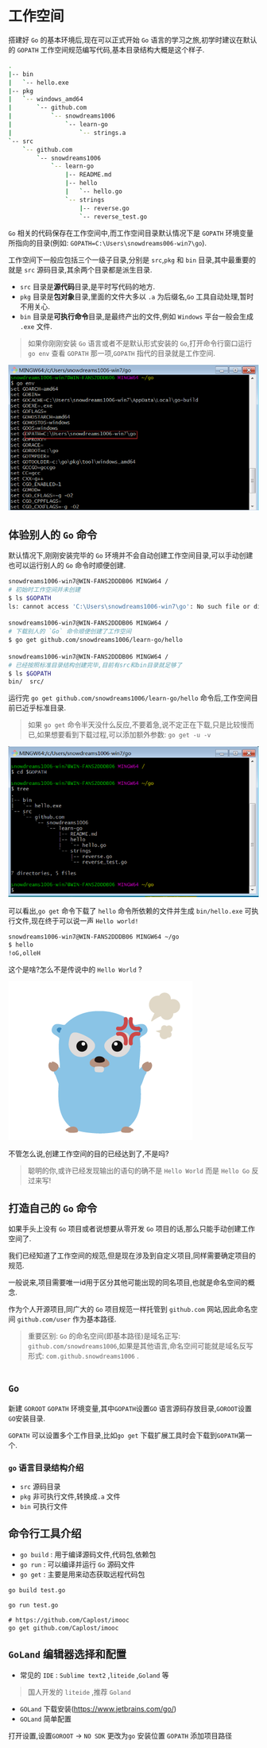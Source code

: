 # 工作空间

搭建好 `Go` 的基本环境后,现在可以正式开始 `Go` 语言的学习之旅,初学时建议在默认的 `GOPATH` 工作空间规范编写代码,基本目录结构大概是这个样子.

```bash
.
|-- bin
|   `-- hello.exe
|-- pkg
|   `-- windows_amd64
|       `-- github.com
|           `-- snowdreams1006
|               `-- learn-go
|                   `-- strings.a
`-- src
    `-- github.com
        `-- snowdreams1006
            `-- learn-go
                |-- README.md
                |-- hello
                |   `-- hello.go
                `-- strings
                    |-- reverse.go
                    `-- reverse_test.go
```

`Go` 相关的代码保存在工作空间中,而工作空间目录默认情况下是 `GOPATH` 环境变量所指向的目录(例如: `GOPATH=C:\Users\snowdreams006-win7\go`).

工作空间下一般应包括三个一级子目录,分别是 `src`,`pkg` 和 `bin` 目录,其中最重要的就是 `src` 源码目录,其余两个目录都是派生目录.

- `src` 目录是**源代码**目录,是平时写代码的地方.
- `pkg` 目录是**包对象**目录,里面的文件大多以 `.a` 为后缀名,`Go` 工具自动处理,暂时不用关心.
- `bin` 目录是**可执行命令**目录,是最终产出的文件,例如 `Windows` 平台一般会生成 `.exe` 文件.

> 如果你刚刚安装 `Go` 语言或者不是默认形式安装的 `Go`,打开命令行窗口运行 `go env` 查看 `GOPATH` 那一项,`GOPATH` 指代的目录就是工作空间.

![go-base-workspace-go-env.png](../images/go-base-workspace-go-env.png)

## 体验别人的 `Go` 命令

默认情况下,刚刚安装完毕的 `Go` 环境并不会自动创建工作空间目录,可以手动创建也可以运行别人的 `Go` 命令时顺便创建.

```bash
snowdreams1006-win7@WIN-FANS2DDDB06 MINGW64 /
# 初始时工作空间并未创建
$ ls $GOPATH
ls: cannot access 'C:\Users\snowdreams1006-win7\go': No such file or directory

snowdreams1006-win7@WIN-FANS2DDDB06 MINGW64 /
# 下载别人的 `Go` 命令顺便创建了工作空间
$ go get github.com/snowdreams1006/learn-go/hello

snowdreams1006-win7@WIN-FANS2DDDB06 MINGW64 /
# 已经按照标准目录结构创建完毕,目前有src和bin目录就足够了
$ ls $GOPATH
bin/  src/
```

运行完 `go get github.com/snowdreams1006/learn-go/hello` 命令后,工作空间目前已近乎标准目录.

> 如果 `go get` 命令半天没什么反应,不要着急,说不定正在下载,只是比较慢而已,如果想要看到下载过程,可以添加额外参数: `go get -u -v`

![go-base-workspace-go-get-tree.png](../images/go-base-workspace-go-get-tree.png)

可以看出,`go get` 命令下载了 `hello` 命令所依赖的文件并生成 `bin/hello.exe` 可执行文件,现在终于可以说一声 `Hello world!`

```bash
snowdreams1006-win7@WIN-FANS2DDDB06 MINGW64 ~/go
$ hello
!oG,olleH
```

这个是啥?怎么不是传说中的 `Hello World` ?

![go-base-workspace-go-get-angry.png](../images/go-base-workspace-go-get-angry.png)

不管怎么说,创建工作空间的目的已经达到了,不是吗?

> 聪明的你,或许已经发现输出的语句的确不是 `Hello World` 而是 `Hello Go` 反过来写!

## 打造自己的 `Go` 命令

如果手头上没有 `Go` 项目或者说想要从零开发 `Go` 项目的话,那么只能手动创建工作空间了.

我们已经知道了工作空间的规范,但是现在涉及到自定义项目,同样需要确定项目的规范.

一般说来,项目需要唯一id用于区分其他可能出现的同名项目,也就是命名空间的概念.

作为个人开源项目,同广大的 `Go` 项目规范一样托管到 `github.com` 网站,因此命名空间 `github.com/user` 作为基本路径.

> 重要区别: 
> `Go` 的命名空间(即基本路径)是域名正写: `github.com/snowdreams1006`,如果是其他语言,命名空间可能就是域名反写形式: `com.github.snowdreams1006` .

```bash


```

## `Go` 

新建 `GOROOT` `GOPATH` 环境变量,其中`GOPATH`设置`GO` 语言源码存放目录,`GOROOT`设置`GO`安装目录.

`GOPATH` 可以设置多个工作目录,比如`go get` 下载扩展工具时会下载到`GOPATH`第一个.

### `go` 语言目录结构介绍

- `src` 源码目录
- `pkg` 非可执行文件,转换成`.a` 文件
- `bin` 可执行文件

## 命令行工具介绍

- `go build` : 用于编译源码文件,代码包,依赖包
- `go run` : 可以编译并运行 `Go` 源码文件
- `go get` : 主要是用来动态获取远程代码包

```
go build test.go
```

```
go run test.go
```

```
# https://github.com/Caplost/imooc
go get github.com/Caplost/imooc
```

## `GoLand` 编辑器选择和配置

- 常见的 `IDE` : `Sublime text2` ,`liteide` ,`Goland` 等

> 国人开发的 `liteide` ,推荐 `Goland`

- `GOLand` 下载安装(https://www.jetbrains.com/go/)
- `GOLand` 简单配置

打开设置,设置`GOROOT` -> `NO SDK` 更改为`go` 安装位置
`GOPATH` 添加项目路径


